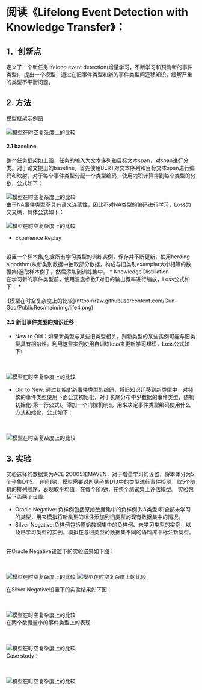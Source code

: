# 阅读《Lifelong Event Detection with Knowledge Transfer》：

## 1．创新点

定义了一个新任务lifelong event detection(增量学习，不断学习和预测新的事件类型)，提出一个模型，通过在旧事件类型和新的事件类型间迁移知识，缓解严重的类型不平衡问题。

## 2. 方法
模型框架示例图
<br><br>
![模型在时空复杂度上的比较](https://raw.githubusercontent.com/Gun-God/PublicRes/main/img/life1.png)
<br>

#### 2.1 baseline
整个任务框架如上图，任务的输入为文本序列和目标文本span，对span进行分类。对于论文提出的baseline，首先使用BERT对文本序列和目标文本span进行编码和映射，对于每个事件类型分配一个类型编码，使用内积计算得到每个类型的分数，公式如下：
<br><br>
![模型在时空复杂度上的比较](https://raw.githubusercontent.com/Gun-God/PublicRes/main/img/life2.png)
<br>
由于NA事件类型不具有语义连续性，因此不对NA类型的编码进行学习，Loss为交叉熵，具体公式如下：
<br><br>
![模型在时空复杂度上的比较](https://raw.githubusercontent.com/Gun-God/PublicRes/main/img/life3.png)
<br>
* Experience Replay
<br>
  设置一个样本集,包含所有学习类型的训练实例，保存并不断更新，使用herding algorithm(从新类别数据中抽取部分数据，构成与旧类别examplar大小相等的数据集)选取样本例子，然后添加到训练集中。
* Knowledge Distillation
  <br>
  在学习新的事件类型前，使用温度参数T对旧的输出概率进行缩放，Loss公式如下：
* 
  <br><br>
  ![模型在时空复杂度上的比较](https://raw.githubusercontent.com/Gun-God/PublicRes/main/img/life4.png)
  <br>

#### 2.2 新旧事件类型的知识迁移
* New to Old：如果新类型与某些旧类型相关，则新类型的某些实例可能与旧类型具有相似性。利用这些实例使用自训练loss来更新学习知识，Loss公式如下:

<br><br>
  ![模型在时空复杂度上的比较](https://raw.githubusercontent.com/Gun-God/PublicRes/main/img/life5.png)
  <br>

* Old to New: 通过初始化新事件类型的编码，将旧知识迁移到新类型中，对频繁的事件类型使用下面公式初始化，对于长尾分布中少数据的事件类型，随机初始化(第一行公式)。添加一个门控机制g，用来决定事件类型编码使用什么方式初始化，公式如下：
 
<br><br>
  ![模型在时空复杂度上的比较](https://raw.githubusercontent.com/Gun-God/PublicRes/main/img/life6.png)
  <br>

## 3. 实验
实验选择的数据集为ACE 2O005和MAVEN，对于增量学习的设置，将本体分为5个子集D1:5。
在阶段t，模型需要对所见子集D1:t中的类型进行事件检测，取5个随机的排列顺序，表现取平均值，在每个阶段t，在整个测试集上评估模型。
实验包括下面两个设置:
* Oracle Negative: 负样例包括原始数据集中的负样例(NA类型)和全部未学习的类型，用来模拟将新类型的标注添加到旧类型的现有数据集中的情况。
* Silver Negative:负样例包括原始数据集中的负样例、未学习类型的实例，以及已学习类型的实例。模拟在与旧类型的数据集不同的语料库中标注新类型。
<br>
  在Oracle Negative设置下的实验结果如下图：
  
<br><br>
  ![模型在时空复杂度上的比较](https://raw.githubusercontent.com/Gun-God/PublicRes/main/img/life7.png)
  ![模型在时空复杂度上的比较](https://raw.githubusercontent.com/Gun-God/PublicRes/main/img/life8.png)
<br>

  在Silver Negative设置下的实验结果如下图：
  
<br><br>
  ![模型在时空复杂度上的比较](https://raw.githubusercontent.com/Gun-God/PublicRes/main/img/life9.png)
  <br>
  在两个数据量小的事件类型上的表现：
 
 <br><br>
  ![模型在时空复杂度上的比较](https://raw.githubusercontent.com/Gun-God/PublicRes/main/img/life10.png)
  <br>
  Case study：
 
 <br><br>
  ![模型在时空复杂度上的比较](https://raw.githubusercontent.com/Gun-God/PublicRes/main/img/life11.png)
  <br>
